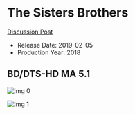 # The Sisters Brothers

[Discussion Post](https://www.avsforum.com/threads/bass-eq-for-filtered-movies.2995212/post-57520838)

* Release Date: 2019-02-05
* Production Year: 2018

## BD/DTS-HD MA 5.1

![img 0](https://i.imgur.com/SDZEOWY.jpg)

![img 1](https://i.imgur.com/QgP0ZCo.png)

